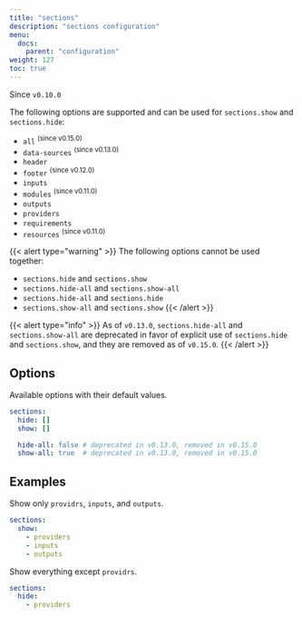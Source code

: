 ```yaml
---
title: "sections"
description: "sections configuration"
menu:
  docs:
    parent: "configuration"
weight: 127
toc: true
---
```


Since `v0.10.0`

The following options are supported and can be used for `sections.show` and
`sections.hide`:

- `all` <sup class="no-top">(since v0.15.0)</sup>
- `data-sources` <sup class="no-top">(since v0.13.0)</sup>
- `header`
- `footer` <sup class="no-top">(since v0.12.0)</sup>
- `inputs`
- `modules` <sup class="no-top">(since v0.11.0)</sup>
- `outputs`
- `providers`
- `requirements`
- `resources` <sup class="no-top">(since v0.11.0)</sup>

{{< alert type="warning" >}}
The following options cannot be used together:

- `sections.hide` and `sections.show`
- `sections.hide-all` and `sections.show-all`
- `sections.hide-all` and `sections.hide`
- `sections.show-all` and `sections.show`
{{< /alert >}}

{{< alert type="info" >}}
As of `v0.13.0`, `sections.hide-all` and `sections.show-all` are deprecated
in favor of explicit use of `sections.hide` and `sections.show`, and they are removed
as of `v0.15.0`.
{{< /alert >}}

## Options

Available options with their default values.

```yaml
sections:
  hide: []
  show: []

  hide-all: false # deprecated in v0.13.0, removed in v0.15.0
  show-all: true  # deprecated in v0.13.0, removed in v0.15.0
```

## Examples

Show only `providrs`, `inputs`, and `outputs`.

```yaml
sections:
  show:
    - providers
    - inputs
    - outputs
```

Show everything except `providrs`.

```yaml
sections:
  hide:
    - providers
```
